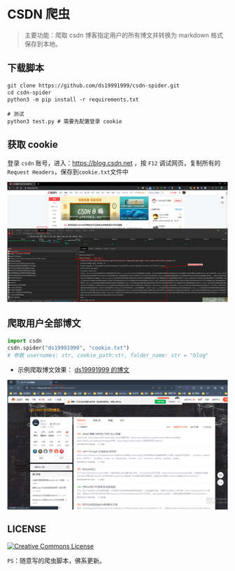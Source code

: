 # CSDN 爬虫

> 主要功能：爬取 csdn 博客指定用户的所有博文并转换为 markdown 格式保存到本地。

## 下载脚本
```shell
git clone https://github.com/ds19991999/csdn-spider.git
cd csdn-spider
python3 -m pip install -r requirements.txt

# 测试
python3 test.py # 需要先配置登录 cookie
```

## 获取 cookie

登录 `csdn` 账号，进入：https://blog.csdn.net ，按 `F12` 调试网页，复制所有的 `Request Headers`，保存到`cookie.txt`文件中

![1571482112632](assets/1571482112632.png)


## 爬取用户全部博文
```python
import csdn
csdn.spider("ds19991999", "cookie.txt")
# 参数 usernames: str, cookie_path:str, folder_name: str = "blog"
```

* 示例爬取博文效果： [ds19991999 的博文](https://github.com/ds19991999/csdn-spider/tree/master/blog/ds19991999)

![1](./img/1.png)

## LICENSE

<a rel="license" href="http://creativecommons.org/licenses/by-nc-sa/4.0/"><img alt="Creative Commons License" style="border-width:0" src="https://i.creativecommons.org/l/by-nc-sa/4.0/88x31.png" /></a>



`PS`：随意写的爬虫脚本，佛系更新。